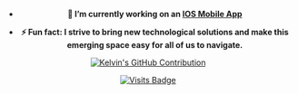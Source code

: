 <html>
  <head>
    <meta name="google-site-verification" content="6cnUfh7iOlBmVXTTrNFod2SB2ey-f925-hQl9KIrKpo" />
  </head>

  

  <p align="center">
<!--     <img src="./big-data-cloud-based-solution.jpeg"> -->
  </p>

  	

  <ul>
    <li>
      <p align="center">
      <strong>🔭 I’m currently working on an <a href="https://www.apple.com/app-store/">IOS Mobile App</a></strong>
        </p>
    </li>
<!--     <li> -->
<!--       <p align="center">
      <strong></strong> -->
        </p>
    </li>
<!--     <li> -->
<!--       <p align="center"> -->
<!--       <strong></strong> -->
        </p>
    </li>
<!--     <li> -->
<!--       <p align="center"> -->
<!--       <strong>📫 How to reach me: <a href="https://kelvinkissi.io/">Info</a></strong> -->
        </p>
    </li>
<!--     <li> -->
<!--       <p align="center"> -->
<!--       <strong></strong> -->
        </p>
    </li>
    <li>
      <p align="center">
      <strong>⚡ Fun fact: I strive to bring new technological solutions and make this emerging space easy for all of us to navigate.</strong>
        </p>
    </li>
<!-- <li> -->
<!--       <strong>👨🏾‍💻 Linkedin: <a href="https://www.linkedin.com/in/kelvin-kissi/">Linkedin</a></strong>
    </li> --> 
  </ul>

  

  <p align="center">
    <a href="https://github.com/kelvinkissi">
      <img src="http://github-profile-summary-cards.vercel.app/api/cards/profile-details?username=kelvinkissi&theme=github_dark" alt="Kelvin's GitHub Contribution"/>
    </a>
  </p>
</html>


<div align="center">

[![Visits Badge](https://badges.pufler.dev/visits/{kelvinkissi}/{kelvinkissi})](https://kelvinkissi.io)

</div>


